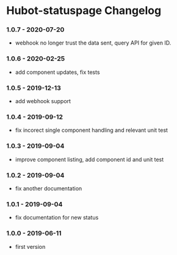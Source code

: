 Hubot-statuspage Changelog
==========================
### 1.0.7 - 2020-07-20
- webhook no longer trust the data sent, query API for given ID.

### 1.0.6 - 2020-02-25
- add component updates, fix tests

### 1.0.5 - 2019-12-13
- add webhook support

### 1.0.4 - 2019-09-12
- fix incorect single component handling and relevant unit test

### 1.0.3 - 2019-09-04
- improve component listing, add component id and unit test

### 1.0.2 - 2019-09-04
- fix another documentation

### 1.0.1 - 2019-09-04
- fix documentation for new status

### 1.0.0 - 2019-06-11
- first version
